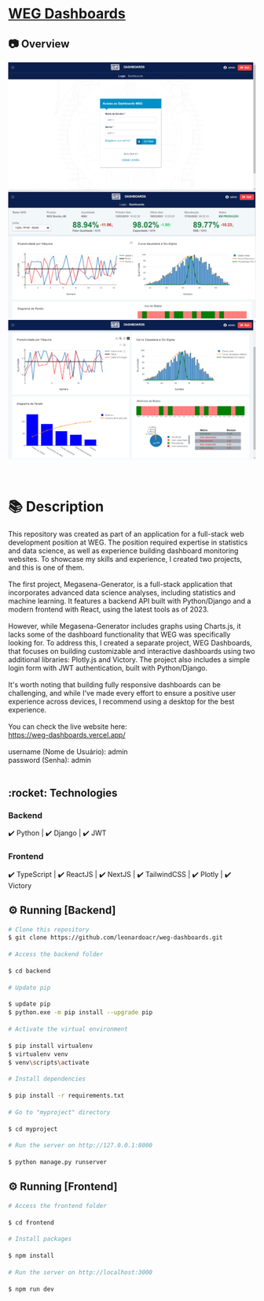 # <a href="https://weg-dashboards.vercel.app/">WEG Dashboards</a>

## :camera: Overview

<div align="center" >
  <img src="./github/login-page.png" alt="login">
</div>

<div align="center" >
  <img src="./github/dashboards-page.png" alt="dashboards">
</div>

<div align="center" >
  <img src="./github/dashboards-page-2.png" alt="dashboards 2">
</div>
<br>
<br>

# 📚 Description

This repository was created as part of an application for a full-stack web development position at WEG. The position required expertise in statistics and data science, as well as experience building dashboard monitoring websites. To showcase my skills and experience, I created two projects, and this is one of them.
<br>
<br>
The first project, Megasena-Generator, is a full-stack application that incorporates advanced data science analyses, including statistics and machine learning. It features a backend API built with Python/Django and a modern frontend with React, using the latest tools as of 2023.
<br>
<br>
However, while Megasena-Generator includes graphs using Charts.js, it lacks some of the dashboard functionality that WEG was specifically looking for. To address this, I created a separate project, WEG Dashboards, that focuses on building customizable and interactive dashboards using two additional libraries: Plotly.js and Victory. The project also includes a simple login form with JWT authentication, built with Python/Django. 
<br>
<br>
It's worth noting that building fully responsive dashboards can be challenging, and while I've made every effort to ensure a positive user experience across devices, I recommend using a desktop for the best experience.
<br>
<br>
You can check the live website here:<br>
https://weg-dashboards.vercel.app/
<br>
<br>
username (Nome de Usuário): admin <br>
password (Senha): admin
<br>
<br>
<div id="technologies">
  <h2>:rocket: Technologies</h2>
</div>

### Backend

✔️ Python | ✔️ Django | ✔️ JWT

### Frontend

✔️ TypeScript | ✔️ ReactJS | ✔️ NextJS | ✔️ TailwindCSS | ✔️ Plotly | ✔️ Victory

<div id="running_backend">
  <h2>⚙ Running [Backend]</h2>
</div>

```bash
# Clone this repository
$ git clone https://github.com/leonardoacr/weg-dashboards.git

# Access the backend folder

$ cd backend

# Update pip

$ update pip
$ python.exe -m pip install --upgrade pip

# Activate the virtual environment

$ pip install virtualenv
$ virtualenv venv
$ venv\scripts\activate

# Install dependencies

$ pip install -r requirements.txt

# Go to "myproject" directory

$ cd myproject

# Run the server on http://127.0.0.1:8000

$ python manage.py runserver
```

<div id="running_frontend">
  <h2>⚙ Running [Frontend]</h2>
</div>

```bash
# Access the frontend folder

$ cd frontend

# Install packages

$ npm install

# Run the server on http://localhost:3000

$ npm run dev
```